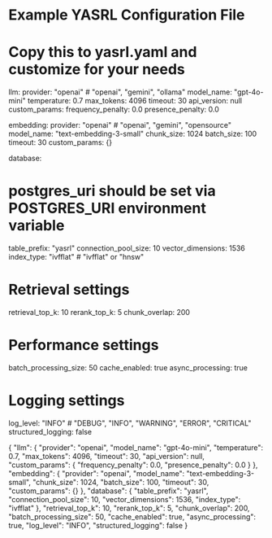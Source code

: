 # Example YASRL Configuration File
# Copy this to yasrl.yaml and customize for your needs

llm:
  provider: "openai"  # "openai", "gemini", "ollama"
  model_name: "gpt-4o-mini"
  temperature: 0.7
  max_tokens: 4096
  timeout: 30
  api_version: null
  custom_params:
    frequency_penalty: 0.0
    presence_penalty: 0.0

embedding:
  provider: "openai"  # "openai", "gemini", "opensource"
  model_name: "text-embedding-3-small"
  chunk_size: 1024
  batch_size: 100
  timeout: 30
  custom_params: {}

database:
  # postgres_uri should be set via POSTGRES_URI environment variable
  table_prefix: "yasrl"
  connection_pool_size: 10
  vector_dimensions: 1536
  index_type: "ivfflat"  # "ivfflat" or "hnsw"

# Retrieval settings
retrieval_top_k: 10
rerank_top_k: 5
chunk_overlap: 200

# Performance settings
batch_processing_size: 50
cache_enabled: true
async_processing: true

# Logging settings
log_level: "INFO"  # "DEBUG", "INFO", "WARNING", "ERROR", "CRITICAL"
structured_logging: false


{
  "llm": {
    "provider": "openai",
    "model_name": "gpt-4o-mini",
    "temperature": 0.7,
    "max_tokens": 4096,
    "timeout": 30,
    "api_version": null,
    "custom_params": {
      "frequency_penalty": 0.0,
      "presence_penalty": 0.0
    }
  },
  "embedding": {
    "provider": "openai",
    "model_name": "text-embedding-3-small",
    "chunk_size": 1024,
    "batch_size": 100,
    "timeout": 30,
    "custom_params": {}
  },
  "database": {
    "table_prefix": "yasrl",
    "connection_pool_size": 10,
    "vector_dimensions": 1536,
    "index_type": "ivfflat"
  },
  "retrieval_top_k": 10,
  "rerank_top_k": 5,
  "chunk_overlap": 200,
  "batch_processing_size": 50,
  "cache_enabled": true,
  "async_processing": true,
  "log_level": "INFO",
  "structured_logging": false
}